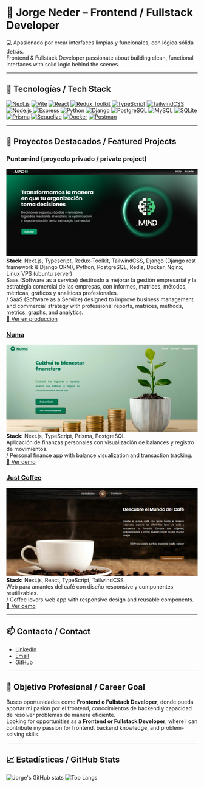 # 👋 Jorge Neder – Frontend / Fullstack Developer

💻 Apasionado por crear interfaces limpias y funcionales, con lógica sólida detrás.  
Frontend & Fullstack Developer passionate about building clean, functional interfaces with solid logic behind the scenes.

---

## 🔧 Tecnologías / Tech Stack

[![Next.js](https://img.shields.io/badge/Next.js-black?style=for-the-badge&logo=next.js&logoColor=white)](https://nextjs.org/)
[![Vite](https://img.shields.io/badge/Vite-646CFF?style=for-the-badge&logo=vite&logoColor=white)](https://vitejs.dev/)
[![React](https://img.shields.io/badge/React-61DAFB?style=for-the-badge&logo=react&logoColor=black)](https://reactjs.org/)
[![Redux Toolkit](https://img.shields.io/badge/Redux--Toolkit-764ABC?style=for-the-badge&logo=redux&logoColor=white)](https://redux-toolkit.js.org/)
[![TypeScript](https://img.shields.io/badge/TypeScript-3178C6?style=for-the-badge&logo=typescript&logoColor=white)](https://www.typescriptlang.org/)
[![TailwindCSS](https://img.shields.io/badge/TailwindCSS-06B6D4?style=for-the-badge&logo=tailwind-css&logoColor=white)](https://tailwindcss.com/)
[![Node.js](https://img.shields.io/badge/Node.js-339933?style=for-the-badge&logo=node.js&logoColor=white)](https://nodejs.org/)
[![Express](https://img.shields.io/badge/Express-000000?style=for-the-badge&logo=express&logoColor=white)](https://expressjs.com/)
[![Python](https://img.shields.io/badge/Python-3776AB?style=for-the-badge&logo=python&logoColor=white)](https://www.python.org/)
[![Django](https://img.shields.io/badge/Django-092E20?style=for-the-badge&logo=django&logoColor=white)](https://www.djangoproject.com/)
[![PostgreSQL](https://img.shields.io/badge/PostgreSQL-316192?style=for-the-badge&logo=postgresql&logoColor=white)](https://www.postgresql.org/)
[![MySQL](https://img.shields.io/badge/MySQL-4479A1?style=for-the-badge&logo=mysql&logoColor=white)](https://www.mysql.com/)
[![SQLite](https://img.shields.io/badge/SQLite-003B57?style=for-the-badge&logo=sqlite&logoColor=white)](https://www.sqlite.org/)
[![Prisma](https://img.shields.io/badge/Prisma-2D3748?style=for-the-badge&logo=prisma&logoColor=white)](https://www.prisma.io/)
[![Sequelize](https://img.shields.io/badge/Sequelize-52B0E7?style=for-the-badge&logo=sequelize&logoColor=white)](https://sequelize.org/)
[![Docker](https://img.shields.io/badge/Docker-2496ED?style=for-the-badge&logo=docker&logoColor=white)](https://www.docker.com/)
[![Postman](https://img.shields.io/badge/Postman-FF6C37?style=for-the-badge&logo=postman&logoColor=white)](https://www.postman.com/)

---

## 💼 Proyectos Destacados / Featured Projects

### Puntomind (proyecto privado / private project)  
![PuntoMind](puntomind.png)  
**Stack:** Next.js, Typescript, Redux-Toolkit, TailwindCSS, Django (Django rest framework & Django ORM), Python, PostgreSQL, Redis, Docker, Nginx, Linux VPS (ubuntu server)  
Saas (Software as a service) destinado a mejorar la gestión empresarial y la estratégia comercial de las empresas, con informes, matrices, métodos, métricas, gráficos y analiticas profesionales.  
/ SaaS (Software as a Service) designed to improve business management and commercial strategy with professional reports, matrices, methods, metrics, graphs, and analytics.  
[🔗 Ver en produccion](https://puntomind.com/)  

### [Numa](https://github.com/JorgeNeder97/numa)
![Numa](numa.png)  
**Stack:** Next.js, TypeScript, Prisma, PostgreSQL  
Aplicación de finanzas personales con visualización de balances y registro de movimientos.  
/ Personal finance app with balance visualization and transaction tracking.  
[🔗 Ver demo](https://numa-kappa.vercel.app/)  

### [Just Coffee](https://github.com/JorgeNeder97/just-coffee)  
![JustCoffee](justcoffee.png)  
**Stack:** Next.js, React, TypeScript, TailwindCSS  
Web para amantes del café con diseño responsive y componentes reutilizables.  
/ Coffee lovers web app with responsive design and reusable components.  
[🔗 Ver demo](https://just-coffee-sage.vercel.app/)  

---

## 📫 Contacto / Contact

- [LinkedIn](https://www.linkedin.com/in/jorge-neder/)  
- [Email](mailto:jorge.neder97@gmail.com)  
- [GitHub](https://github.com/JorgeNeder97)

---

## 🎯 Objetivo Profesional / Career Goal

Busco oportunidades como **Frontend o Fullstack Developer**, donde pueda aportar mi pasión por el frontend, conocimientos de backend y capacidad de resolver problemas de manera eficiente.  
Looking for opportunities as a **Frontend or Fullstack Developer**, where I can contribute my passion for frontend, backend knowledge, and problem-solving skills.

---

## 📈 Estadísticas / GitHub Stats

![Jorge's GitHub stats](https://github-readme-stats.vercel.app/api?username=JorgeNeder97&show_icons=true&theme=tokyonight&count_private=true)
![Top Langs](https://github-readme-stats.vercel.app/api/top-langs/?username=JorgeNeder97&layout=compact&theme=tokyonight)


<!--
**JorgeNeder97/JorgeNeder97** is a ✨ _special_ ✨ repository because its `README.md` (this file) appears on your GitHub profile.

Here are some ideas to get you started:

- 🔭 I’m currently working on ...
- 🌱 I’m currently learning ...
- 👯 I’m looking to collaborate on ...
- 🤔 I’m looking for help with ...
- 💬 Ask me about ...
- 📫 How to reach me: ...
- 😄 Pronouns: ...
- ⚡ Fun fact: ...
-->
